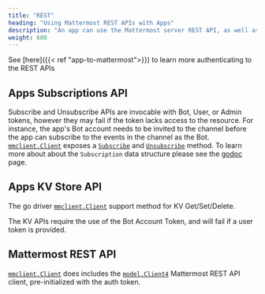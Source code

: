 ```yaml
---
title: "REST"
heading: "Using Mattermost REST APIs with Apps"
description: "An app can use the Mattermost server REST API, as well as new App Services APIs offered specifically to Mattermost Apps."
weight: 600
---
```


See [here]({{< ref "app-to-mattermost">}}) to learn more authenticating to the REST APIs

## Apps Subscriptions API

Subscribe and Unsubscribe APIs are invocable with Bot, User, or Admin tokens, however they may fail if the token lacks access to the resource. For instance, the app's Bot account needs to be invited to the channel before the app can subscribe to the events in the channel as the Bot. [`mmclient.Client`](https://pkg.go.dev/github.com/mattermost/mattermost-plugin-apps/apps/mmclient#Client) exposes a [`Subscribe`](https://pkg.go.dev/github.com/mattermost/mattermost-plugin-apps/apps/mmclient#Client.Subscribe) and [`Unsubscribe`](https://pkg.go.dev/github.com/mattermost/mattermost-plugin-apps/apps/mmclient#Client.Unsubscribe) method. To learn more about about the `Subscription` data structure please see the [godoc](https://pkg.go.dev/github.com/mattermost/mattermost-plugin-apps/apps#Subscription) page.

## Apps KV Store API

The go driver [`mmclient.Client`](https://pkg.go.dev/github.com/mattermost/mattermost-plugin-apps/apps/mmclient#Client) support method for KV Get/Set/Delete.

The KV APIs require the use of the Bot Account Token, and will fail if a user token is provided.

## Mattermost REST API

[`mmclient.Client`](https://pkg.go.dev/github.com/mattermost/mattermost-plugin-apps/apps/mmclient#Client) does includes the [`model.Client4`](https://pkg.go.dev/github.com/mattermost/mattermost-server/v5/model#Client4) Mattermost REST API client, pre-initialized with the auth token.
